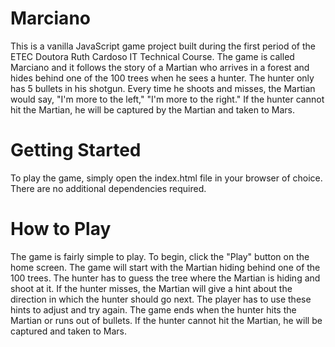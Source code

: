 # Marciano
This is a vanilla JavaScript game project built during the first period of the ETEC Doutora Ruth Cardoso IT Technical Course. The game is called Marciano and it follows the story of a Martian who arrives in a forest and hides behind one of the 100 trees when he sees a hunter. The hunter only has 5 bullets in his shotgun. Every time he shoots and misses, the Martian would say, "I'm more to the left," "I'm more to the right." If the hunter cannot hit the Martian, he will be captured by the Martian and taken to Mars.

# Getting Started
To play the game, simply open the index.html file in your browser of choice. There are no additional dependencies required.

# How to Play
The game is fairly simple to play. To begin, click the "Play" button on the home screen. The game will start with the Martian hiding behind one of the 100 trees. The hunter has to guess the tree where the Martian is hiding and shoot at it. If the hunter misses, the Martian will give a hint about the direction in which the hunter should go next. The player has to use these hints to adjust and try again. The game ends when the hunter hits the Martian or runs out of bullets. If the hunter cannot hit the Martian, he will be captured and taken to Mars.
